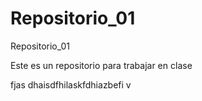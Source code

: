 Repositorio_01
==============

Repositorio_01

Este es un repositorio para trabajar en clase


fjas dhaisdfhilaskfdhiazbefi v
